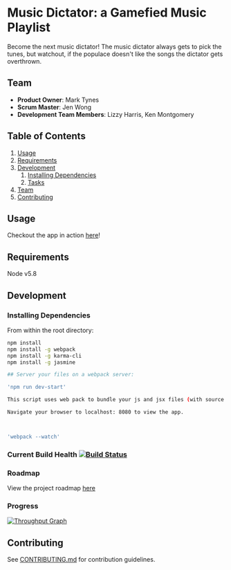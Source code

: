 # Music Dictator: a Gamefied Music Playlist
Become the next music dictator! The music dictator always gets to pick the tunes, but watchout, if the populace doesn't like the songs the dictator gets overthrown. 

## Team

  - __Product Owner__: Mark Tynes
  - __Scrum Master__: Jen Wong
  - __Development Team Members__: Lizzy Harris, Ken Montgomery

## Table of Contents

1. [Usage](#Usage)
1. [Requirements](#requirements)
1. [Development](#development)
    1. [Installing Dependencies](#installing-dependencies)
    1. [Tasks](#tasks)
1. [Team](#team)
1. [Contributing](#contributing)

## Usage

Checkout the app in action [here](http://crunchytunes.com)!

## Requirements

Node v5.8

## Development

### Installing Dependencies

From within the root directory:

```sh
npm install
npm install -g webpack
npm install -g karma-cli
npm install -g jasmine 

## Server your files on a webpack server:

'npm run dev-start'

This script uses web pack to bundle your js and jsx files (with source maps), watches the files for changes to trigger a new bundle, and starts your node server on localhost:8080.

Navigate your browser to localhost: 8080 to view the app.



'webpack --watch'


```

### Current Build Health [![Build Status](https://travis-ci.org/ImmaculateHangover/crunchy-tunes.svg?branch=master)](https://travis-ci.org/ImmaculateHangover/crunchy-tunes)

### Roadmap

View the project roadmap [here](https://waffle.io/unassumingQuasar/crunchyTunes)



### Progress


[![Throughput Graph](https://graphs.waffle.io/unassumingQuasar/crunchy-tunes/throughput.svg)](https://waffle.io/unassumingQuasar/crunchy-tunes/metrics)


## Contributing

See [CONTRIBUTING.md](CONTRIBUTING.md) for contribution guidelines.
